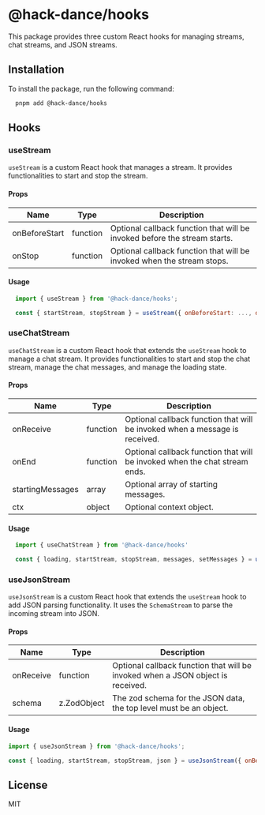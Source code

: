 # @hack-dance/hooks

This package provides three custom React hooks for managing streams, chat streams, and JSON streams.

## Installation

To install the package, run the following command:

```bash
  pnpm add @hack-dance/hooks
```

## Hooks

### useStream

`useStream` is a custom React hook that manages a stream. It provides functionalities to start and stop the stream.

#### Props

| Name          | Type     | Description |
| ------------- | -------- | ----------- |
| onBeforeStart | function | Optional callback function that will be invoked before the stream starts. |
| onStop        | function | Optional callback function that will be invoked when the stream stops. |

#### Usage

```jsx
  import { useStream } from '@hack-dance/hooks';

  const { startStream, stopStream } = useStream({ onBeforeStart: ..., onStop: ... });
```


### useChatStream

`useChatStream` is a custom React hook that extends the `useStream` hook to manage a chat stream. It provides functionalities to start and stop the chat stream, manage the chat messages, and manage the loading state.

#### Props

| Name             | Type     | Description |
| ---------------- | -------- | ----------- |
| onReceive        | function | Optional callback function that will be invoked when a message is received. |
| onEnd            | function | Optional callback function that will be invoked when the chat stream ends. |
| startingMessages | array    | Optional array of starting messages. |
| ctx              | object   | Optional context object. |

#### Usage

```jsx
  import { useChatStream } from '@hack-dance/hooks'

  const { loading, startStream, stopStream, messages, setMessages } = useChatStream({ onBeforeStart: ..., onReceive: ..., onEnd: ..., startingMessages: [] })
```


### useJsonStream

`useJsonStream` is a custom React hook that extends the `useStream` hook to add JSON parsing functionality. It uses the `SchemaStream` to parse the incoming stream into JSON.

#### Props

| Name      | Type     | Description |
| --------- | -------- | ----------- |
| onReceive | function | Optional callback function that will be invoked when a JSON object is received. |
| schema    | z.ZodObject   | The zod schema for the JSON data, the top level must be an object. |

#### Usage

  ```jsx
  import { useJsonStream } from '@hack-dance/hooks';

  const { loading, startStream, stopStream, json } = useJsonStream({ onBeforeStart: ..., onReceive: ..., onStop: ..., schema: ... });
  ```


## License

MIT
